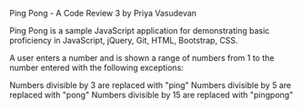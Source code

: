 Ping Pong - A Code Review 3 by Priya Vasudevan

Ping Pong is a sample JavaScript application for demonstrating basic proficiency in JavaScript, jQuery, Git, HTML, Bootstrap, CSS.

A user enters a number and is shown a range of numbers from 1 to the number entered with the following exceptions:

Numbers divisible by 3 are replaced with "ping"
Numbers divisible by 5 are replaced with "pong"
Numbers divisible by 15 are replaced with "pingpong"
